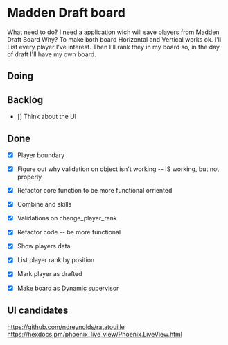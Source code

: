 # Madden Draft board
What need to do?
I need a application wich will save players from Madden Draft Board
Why?
To make both board Horizontal and Vertical works ok.
I'll List every player I've interest.
Then I'll rank they in my board so, in the day of draft I'll have my own board.

## Doing

## Backlog
- [] Think about the UI

## Done
- [x] Player boundary
- [x] Figure out why validation on object isn't working -- IS working, but not properly
- [x] Refactor core function to be more functional orriented
- [x] Combine and skills
- [x] Validations on change_player_rank
- [x] Refactor code -- be more functional
- [x] Show players data
- [x] List player rank by position
- [x] Mark player as drafted
- [x] Make board as Dynamic supervisor



## UI candidates
https://github.com/ndreynolds/ratatouille
https://hexdocs.pm/phoenix_live_view/Phoenix.LiveView.html

